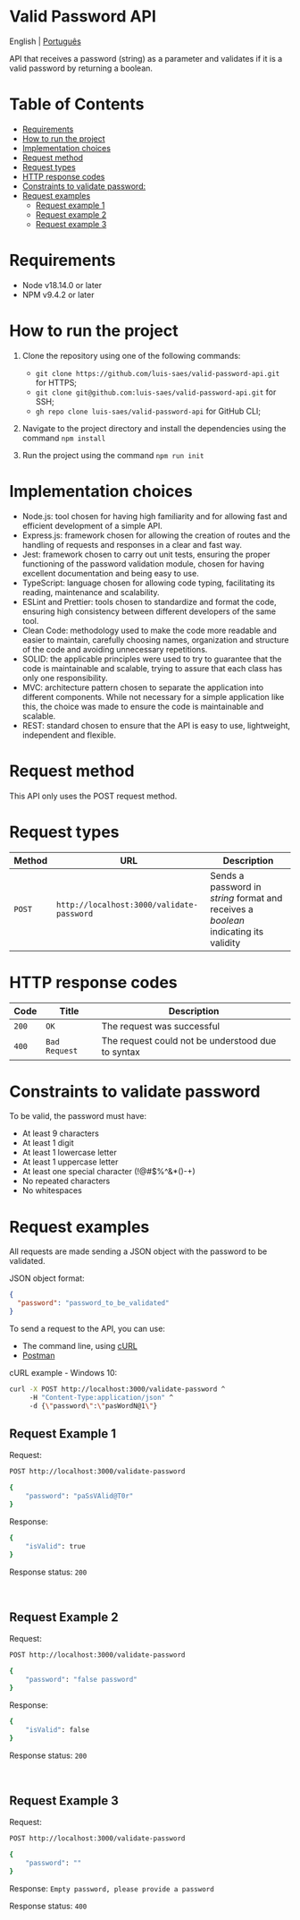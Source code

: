 # Valid Password API

English | [Português](README-ptBR.md)

API that receives a password (string) as a parameter and validates if it is a valid password by returning a boolean.

# Table of Contents

- [Requirements](#requirements)
- [How to run the project](#how-to-run-the-project)
- [Implementation choices](#implementation-choices)
- [Request method](#request-method)
- [Request types](#request-types)
- [HTTP response codes](#http-response-codes)
- [Constraints to validate password:](#constraints-to-validate-password)
- [Request examples](#request-examples)
  - [Request example 1](#request-example-1)
  - [Request example 2](#request-example-2)
  - [Request example 3](#request-example-3)

# Requirements

- Node v18.14.0 or later
- NPM v9.4.2 or later

# How to run the project

1. Clone the repository using one of the following commands:

   - `git clone https://github.com/luis-saes/valid-password-api.git` for HTTPS;
   - `git clone git@github.com:luis-saes/valid-password-api.git` for SSH;
   - `gh repo clone luis-saes/valid-password-api` for GitHub CLI;

2. Navigate to the project directory and install the dependencies using the command `npm install`

3. Run the project using the command `npm run init`

# Implementation choices

- Node.js: tool chosen for having high familiarity and for allowing fast and efficient development of a simple API.
- Express.js: framework chosen for allowing the creation of routes and the handling of requests and responses in a clear and fast way.
- Jest: framework chosen to carry out unit tests, ensuring the proper functioning of the password validation module, chosen for having excellent documentation and being easy to use.
- TypeScript: language chosen for allowing code typing, facilitating its reading, maintenance and scalability.
- ESLint and Prettier: tools chosen to standardize and format the code, ensuring high consistency between different developers of the same tool.
- Clean Code: methodology used to make the code more readable and easier to maintain, carefully choosing names, organization and structure of the code and avoiding unnecessary repetitions.
- SOLID: the applicable principles were used to try to guarantee that the code is maintainable and scalable, trying to assure that each class has only one responsibility.
- MVC: architecture pattern chosen to separate the application into different components. While not necessary for a simple application like this, the choice was made to ensure the code is maintainable and scalable.
- REST: standard chosen to ensure that the API is easy to use, lightweight, independent and flexible.

# Request method

This API only uses the POST request method.

# Request types

| Method | URL                                       | Description                                                                          |
| ------ | ----------------------------------------- | ------------------------------------------------------------------------------------ |
| `POST` | `http://localhost:3000/validate-password` | Sends a password in _string_ format and receives a _boolean_ indicating its validity |

# HTTP response codes

| Code  | Title         | Description                                       |
| ----- | ------------- | ------------------------------------------------- |
| `200` | `OK`          | The request was successful                        |
| `400` | `Bad Request` | The request could not be understood due to syntax |

# Constraints to validate password

To be valid, the password must have:

- At least 9 characters
- At least 1 digit
- At least 1 lowercase letter
- At least 1 uppercase letter
- At least one special character (!@#$%^&\*()-+)
- No repeated characters
- No whitespaces

# Request examples

All requests are made sending a JSON object with the password to be validated.

JSON object format:

```json
{
  "password": "password_to_be_validated"
}
```

To send a request to the API, you can use:

- The command line, using [cURL](https://curl.se/)
- [Postman](https://www.postman.com/)

cURL example - Windows 10:

```bash
curl -X POST http://localhost:3000/validate-password ^
     -H "Content-Type:application/json" ^
     -d {\"password\":\"pasWordN@1\"}
```

## Request Example 1

Request:

```bash
POST http://localhost:3000/validate-password

{
    "password": "paSsVAlid@T0r"
}
```

Response:

```bash
{
    "isValid": true
}
```

Response status: `200`

<br>

## Request Example 2

Request:

```bash
POST http://localhost:3000/validate-password

{
    "password": "false password"
}
```

Response:

```bash
{
    "isValid": false
}
```

Response status: `200`

<br>

## Request Example 3

Request:

```bash
POST http://localhost:3000/validate-password

{
    "password": ""
}
```

Response: `Empty password, please provide a password`

Response status: `400`
